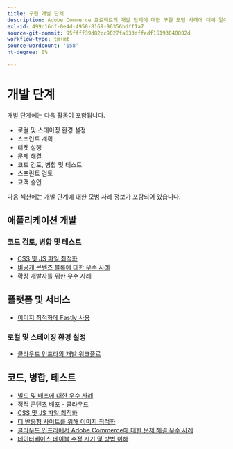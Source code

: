 ```yaml
---
title: 구현 개발 단계
description: Adobe Commerce 프로젝트의 개발 단계에 대한 구현 모범 사례에 대해 알아봅니다.
exl-id: 499c16df-0e4d-4950-8169-96356bdff1a7
source-git-commit: 95ffff39d82cc9027fa633dffedf15193040802d
workflow-type: tm+mt
source-wordcount: '158'
ht-degree: 0%

---
```


# 개발 단계

개발 단계에는 다음 활동이 포함됩니다.

- 로컬 및 스테이징 환경 설정
- 스프린트 계획
- 티켓 실행
- 문제 해결
- 코드 검토, 병합 및 테스트
- 스프린트 검토
- 고객 승인

다음 섹션에는 개발 단계에 대한 모범 사례 정보가 포함되어 있습니다.

## 애플리케이션 개발

### 코드 검토, 병합 및 테스트

<!--Assets not yet integrated
- Guidelines and standards
  - [Development best practices](https://wiki.corp.adobe.com/x/nT4ykw)
  - [Code Review](https://wiki.corp.adobe.com/x/qT4ykw)
  - [Debugging Magento 2](https://wiki.corp.adobe.com/x/nz4ykw) (wiki)
-->
- [CSS 및 JS 파일 최적화](optimize-css-js-files.md)
- [비공개 콘텐츠 블록에 대한 우수 사례](private-content-block-configuration.md)
- [확장 개발자를 위한 우수 사례](https://developer.adobe.com/commerce/php/best-practices/)

<!--Assets not yet integrated

  - [Best practices for theme development](https://wiki.corp.adobe.com/pages/viewpage.action?spaceKey=MAGPS&title=Best+Practices+for+Theme+Development)
  - [Module basis](https://wiki.corp.adobe.com/x/kz4ykw) (wiki) — Develop custom modules
  - [Exception Handling](https://wiki.corp.adobe.com/x/nz4ykw)
  - [Custom code copyrights](https://wiki.corp.adobe.com/x/lj4ykw)
- Source control and package management - wiki articles
  - [Code management - Git vs. Composer](https://wiki.corp.adobe.com/x/pz4ykw)
  - [Git branching strategy](https://wiki.corp.adobe.com/display/MAGPS/Git+Branching+Strategy)
  - [Composer development](https://wiki.corp.adobe.com/x/mD4ykw)
  - [Composer patching](https://wiki.corp.adobe.com/x/mj4ykw)
  - [Composer project structure](https://wiki.corp.adobe.com/x/mT4ykw)
  - [Composer tips and tricks](https://wiki.corp.adobe.com/x/lz4ykw)
-->

## 플랫폼 및 서비스

- [이미지 최적화에 Fastly 사용](image-optimization.md)

### 로컬 및 스테이징 환경 설정

- [클라우드 인프라의 개발 워크플로](https://experienceleague.adobe.com/docs/commerce-cloud-service/user-guide/architecture/pro-develop-deploy-workflow.html)

## 코드, 병합, 테스트

- [빌드 및 배포에 대한 우수 사례](https://experienceleague.adobe.com/docs/commerce-cloud-service/user-guide/develop/deploy/best-practices.html)
- [정적 콘텐츠 배포 - 클라우드](static-content-deployment.md)
- [CSS 및 JS 파일 최적화](optimize-css-js-files.md)
- [더 반응형 사이트를 위해 이미지 최적화](image-optimization.md)
- [클라우드 인프라에서 Adobe Commerce에 대한 문제 해결 우수 사례](troubleshooting.md)
- [데이터베이스 테이블 수정 시기 및 방법 이해](modifying-core-and-third-party-tables.md)
